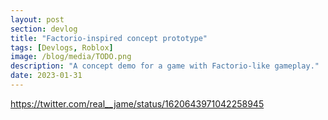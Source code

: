 ```yaml
---
layout: post
section: devlog
title: "Factorio-inspired concept prototype"
tags: [Devlogs, Roblox]
image: /blog/media/TODO.png
description: "A concept demo for a game with Factorio-like gameplay."
date: 2023-01-31
---
```

https://twitter.com/real__jame/status/1620643971042258945